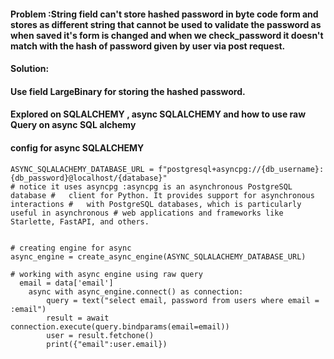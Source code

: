  #### Problem :String field can't store hashed password in byte code form and stores as different string that cannot be used to validate the password as when saved it's form is changed and when we check_password it doesn't match with the hash of password given by user via post request.

#### Solution:
#### Use field LargeBinary for storing the hashed password.


#### Explored on SQLALCHEMY , async SQLALCHEMY and how to use raw Query on async SQL alchemy

#### config for async SQLALCHEMY
```
ASYNC_SQLALACHEMY_DATABASE_URL = f"postgresql+asyncpg://{db_username}:{db_password}@localhost/{database}"  
# notice it uses asyncpg :asyncpg is an asynchronous PostgreSQL database #   client for Python. It provides support for asynchronous interactions #   with PostgreSQL databases, which is particularly useful in asynchronous # web applications and frameworks like Starlette, FastAPI, and others.


# creating engine for async 
async_engine = create_async_engine(ASYNC_SQLALACHEMY_DATABASE_URL)

# working with async engine using raw query
  email = data['email']
    async with async_engine.connect() as connection:
        query = text("select email, password from users where email = :email")
        result = await connection.execute(query.bindparams(email=email))
        user = result.fetchone()
        print({"email":user.email})

```
